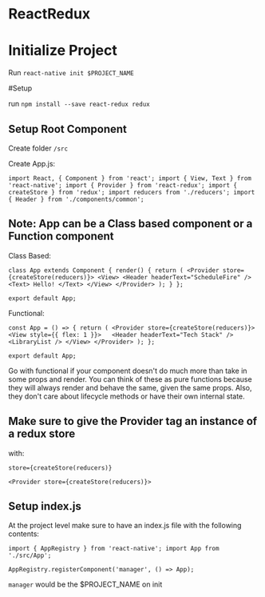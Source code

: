 # ReactRedux

# Initialize Project

Run `react-native init $PROJECT_NAME`

#Setup

run `npm install --save react-redux redux`

## Setup Root Component 

Create folder `/src`

Create App.js:

`import React, { Component } from 'react';
import { View, Text } from 'react-native';
import { Provider } from 'react-redux';
import { createStore } from 'redux';
import reducers from './reducers';
import { Header } from './components/common';`

## Note: App can be a Class based component or a Function component

Class Based:

`class App extends Component {
	render() {
		return (
			<Provider store={createStore(reducers)}>
				<View>
					<Header headerText="ScheduleFire" />
					<Text>
						Hello!
					</Text>
				</View>
			</Provider>
		);
	}
};`

`export default App;`


Functional:

`const App = () => {
	return (
		<Provider store={createStore(reducers)}>
			<View style={{ flex: 1 }}>	
				<Header headerText="Tech Stack" />
				<LibraryList />
			</View>
		</Provider>
	);
};`

`export default App;`


Go with functional if your component doesn't do much more than take in some props and render. You can think of these as pure functions because they will always render and behave the same, given the same props. Also, they don't care about lifecycle methods or have their own internal state.



## Make sure to give the Provider tag an instance of a redux store
with:

`store={createStore(reducers)}`

`<Provider store={createStore(reducers)}>`


## Setup index.js

At the project level make sure to have an index.js file with the following contents:

`import { AppRegistry } from 'react-native';
import App from './src/App';`

`AppRegistry.registerComponent('manager', () => App);`

`manager` would be the $PROJECT_NAME on init


